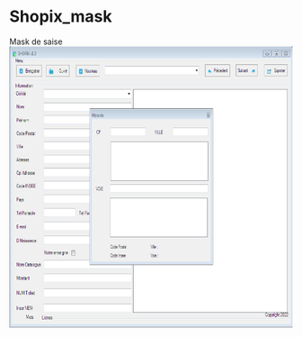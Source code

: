 # Shopix_mask
Mask de saise 
<a href=""><img height=500 src="https://github.com/taurusnavs/Shopix_mask/blob/main/Mask.PNG" /></a>
